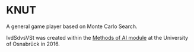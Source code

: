 # KNUT
A general game player based on Monte Carlo Search.

IvdSdvsVSt was created within the [Methods of AI module](https://mvc.ikw.uni-osnabrueck.de/games/play_new.php?page=home) at the University of Osnabrück in 2016.
